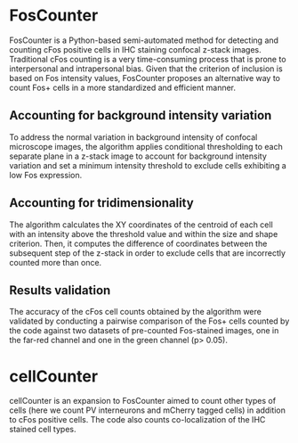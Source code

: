 # FosCounter

FosCounter is a Python-based semi-automated method for detecting and counting cFos positive cells in IHC staining confocal z-stack images. Traditional cFos counting is a very time-consuming process that is prone to interpersonal and intrapersonal bias. Given that the criterion of inclusion is based on Fos intensity values, FosCounter proposes an alternative way to count Fos+ cells in a more standardized and efficient manner.

## Accounting for background intensity variation
To address the normal variation in background intensity of confocal microscope images, the algorithm applies conditional thresholding to each separate plane in a z-stack image to account for background intensity variation and set a minimum intensity threshold to exclude cells exhibiting a low Fos expression.

## Accounting for tridimensionality
The algorithm calculates the XY coordinates of the centroid of each cell with an intensity above the threshold value and within the size and shape criterion. Then, it computes the difference of coordinates between the subsequent step of the z-stack in order to exclude cells that are incorrectly counted more than once. 

## Results validation
The accuracy of the cFos cell counts obtained by the algorithm were validated by conducting a pairwise comparison of the Fos+ cells counted by the code against two datasets of pre-counted Fos-stained images, one in the far-red channel and one in the green channel (p> 0.05). 


# cellCounter

cellCounter is an expansion to FosCounter aimed to count other types of cells (here we count PV interneurons and mCherry tagged cells) in addition to cFos positive cells. The code also counts co-localization of the IHC stained cell types. 
